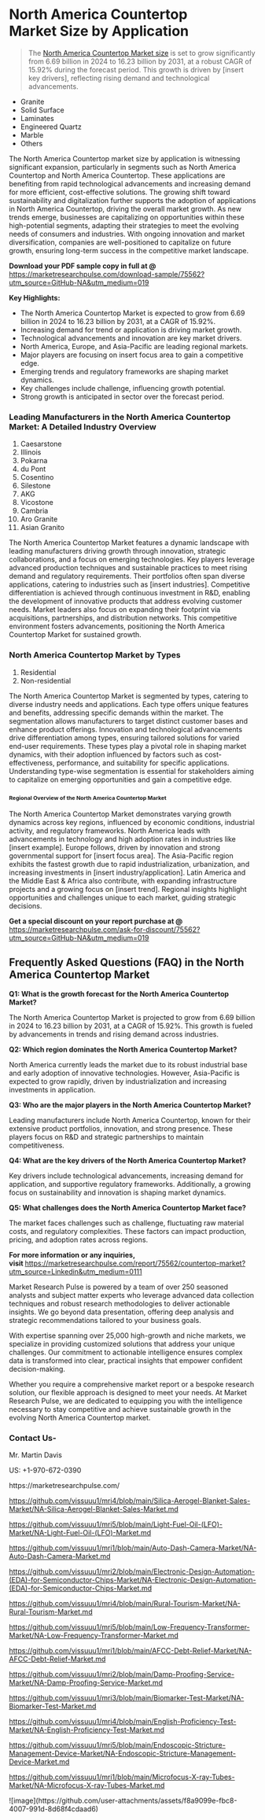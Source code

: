 <h1>North America Countertop Market&nbsp;Size by Application</h1><blockquote><p>The <a href="https://marketresearchpulse.com/download-sample/75562?utm_source=GitHub-NA&amp;utm_medium=019">North America Countertop Market size</a> is set to grow significantly from 6.69 billion in 2024 to 16.23 billion by 2031, at a robust CAGR of 15.92% during the forecast period. This growth is driven by [insert key drivers], reflecting rising demand and technological advancements.</p></blockquote><ul><li>Granite<li> Solid Surface<li> Laminates<li> Engineered Quartz<li> Marble<li> Others</li></ul><p>The North America Countertop market size by application is witnessing significant expansion, particularly in segments such as North America Countertop and North America Countertop. These applications are benefiting from rapid technological advancements and increasing demand for more efficient, cost-effective solutions. The growing shift toward sustainability and digitalization further supports the adoption of applications in North America Countertop, driving the overall market growth. As new trends emerge, businesses are capitalizing on opportunities within these high-potential segments, adapting their strategies to meet the evolving needs of consumers and industries. With ongoing innovation and market diversification, companies are well-positioned to capitalize on future growth, ensuring long-term success in the competitive market landscape.</p><p><strong>Download your PDF sample copy in full at @ </strong><a href="https://marketresearchpulse.com/download-sample/75562?utm_source=GitHub-NA&amp;utm_medium=019">https://marketresearchpulse.com/download-sample/75562?utm_source=GitHub-NA&amp;utm_medium=019</a></p><p><strong>Key Highlights: </strong></p><ul><li>The North America Countertop Market is expected to grow from 6.69 billion in 2024 to 16.23 billion by 2031, at a CAGR of 15.92%.</li><li>Increasing demand for trend or application is driving market growth.</li><li>Technological advancements and innovation are key market drivers.</li><li>North America, Europe, and Asia-Pacific are leading regional markets.</li><li>Major players are focusing on insert focus area to gain a competitive edge.</li><li>Emerging trends and regulatory frameworks are shaping market dynamics.</li><li>Key challenges include challenge, influencing growth potential.</li><li>Strong growth is anticipated in sector over the forecast period.</li></ul><h3>Leading Manufacturers in the North America Countertop Market: A Detailed Industry Overview</h3><ol><li>Caesarstone</li><li>Illinois</li><li>Pokarna</li><li>du Pont</li><li>Cosentino</li><li>Silestone</li><li>AKG</li><li>Vicostone</li><li>Cambria</li><li>Aro Granite</li><li>Asian Granito</li></ol><div class="flex max-w-full flex-col flex-grow"><div class="min-h-8 text-message flex w-full flex-col items-end gap-2 whitespace-normal break-words [.text-message+&amp;]:mt-5" dir="auto" data-message-author-role="assistant" data-message-id="fd8432e4-4910-450d-b182-61b7bfb0a01f" data-message-model-slug="gpt-4o"><div class="flex w-full flex-col gap-1 empty:hidden first:pt-[3px]"><div class="markdown prose w-full break-words dark:prose-invert light"><p>The North America Countertop Market features a dynamic landscape with leading manufacturers driving growth through innovation, strategic collaborations, and a focus on emerging technologies. Key players leverage advanced production techniques and sustainable practices to meet rising demand and regulatory requirements. Their portfolios often span diverse applications, catering to industries such as [insert industries]. Competitive differentiation is achieved through continuous investment in R&amp;D, enabling the development of innovative products that address evolving customer needs. Market leaders also focus on expanding their footprint via acquisitions, partnerships, and distribution networks. This competitive environment fosters advancements, positioning the North America Countertop Market for sustained growth.</p></div></div></div></div><h3>North America Countertop Market by Types</h3><ol><li>Residential<li> Non-residential</li></ol><div class="flex max-w-full flex-col flex-grow"><div class="min-h-8 text-message flex w-full flex-col items-end gap-2 whitespace-normal break-words [.text-message+&amp;]:mt-5" dir="auto" data-message-author-role="assistant" data-message-id="084470be-0bb7-4664-bddf-5156b4f41249" data-message-model-slug="gpt-4o-mini"><div class="flex w-full flex-col gap-1 empty:hidden first:pt-[3px]"><div class="markdown prose w-full break-words dark:prose-invert light"><p>The North America Countertop Market is segmented by types, catering to diverse industry needs and applications. Each type offers unique features and benefits, addressing specific demands within the market. The segmentation allows manufacturers to target distinct customer bases and enhance product offerings. Innovation and technological advancements drive differentiation among types, ensuring tailored solutions for varied end-user requirements. These types play a pivotal role in shaping market dynamics, with their adoption influenced by factors such as cost-effectiveness, performance, and suitability for specific applications. Understanding type-wise segmentation is essential for stakeholders aiming to capitalize on emerging opportunities and gain a competitive edge.</p></div></div></div></div><h3><span style="font-size: 11px;">Regional Overview of the North America Countertop Market</span></h3><div class="flex max-w-full flex-col flex-grow"><div class="min-h-8 text-message flex w-full flex-col items-end gap-2 whitespace-normal break-words [.text-message+&amp;]:mt-5" dir="auto" data-message-author-role="assistant" data-message-id="e9038762-ce64-4e30-91c9-9bd413514231" data-message-model-slug="gpt-4o-mini"><div class="flex w-full flex-col gap-1 empty:hidden first:pt-[3px]"><div class="markdown prose w-full break-words dark:prose-invert light"><p>The North America Countertop Market demonstrates varying growth dynamics across key regions, influenced by economic conditions, industrial activity, and regulatory frameworks. North America leads with advancements in technology and high adoption rates in industries like [insert example]. Europe follows, driven by innovation and strong governmental support for [insert focus area]. The Asia-Pacific region exhibits the fastest growth due to rapid industrialization, urbanization, and increasing investments in [insert industry/application]. Latin America and the Middle East &amp; Africa also contribute, with expanding infrastructure projects and a growing focus on [insert trend]. Regional insights highlight opportunities and challenges unique to each market, guiding strategic decisions.</p></div></div></div></div><p><strong>Get a special discount on your report purchase at @ </strong><a href="https://marketresearchpulse.com/ask-for-discount/75562?utm_source=GitHub-NA&amp;utm_medium=019">https://marketresearchpulse.com/ask-for-discount/75562?utm_source=GitHub-NA&amp;utm_medium=019</a></p><h2>Frequently Asked Questions (FAQ) in the North America Countertop Market</h2><p><strong>Q1: What is the growth forecast for the North America Countertop Market?</strong></p><p>The North America Countertop Market is projected to grow from 6.69 billion in 2024 to 16.23 billion by 2031, at a CAGR of 15.92%. This growth is fueled by advancements in trends and rising demand across industries.</p><p><strong>Q2: Which region dominates the North America Countertop Market?</strong></p><p>North America currently leads the market due to its robust industrial base and early adoption of innovative technologies. However, Asia-Pacific is expected to grow rapidly, driven by industrialization and increasing investments in application.</p><p><strong>Q3: Who are the major players in the North America Countertop Market?</strong></p><p>Leading manufacturers include North America Countertop, known for their extensive product portfolios, innovation, and strong presence. These players focus on R&amp;D and strategic partnerships to maintain competitiveness.</p><p><strong>Q4: What are the key drivers of the North America Countertop Market?</strong></p><p>Key drivers include technological advancements, increasing demand for application, and supportive regulatory frameworks. Additionally, a growing focus on sustainability and innovation is shaping market dynamics.</p><p><strong>Q5: What challenges does the North America Countertop Market face?</strong></p><p>The market faces challenges such as challenge, fluctuating raw material costs, and regulatory complexities. These factors can impact production, pricing, and adoption rates across regions.</p><p><strong>For more information or any inquiries, visit&nbsp;</strong><a href="https://marketresearchpulse.com/report/75562/countertop-market?utm_source=Linkedin&utm_medium=0111">https://marketresearchpulse.com/report/75562/countertop-market?utm_source=Linkedin&utm_medium=0111</a></p><p>Market Research Pulse is powered by a team of over 250 seasoned analysts and subject matter experts who leverage advanced data collection techniques and robust research methodologies to deliver actionable insights. We go beyond data presentation, offering deep analysis and strategic recommendations tailored to your business goals.</p><p>With expertise spanning over 25,000 high-growth and niche markets, we specialize in providing customized solutions that address your unique challenges. Our commitment to actionable intelligence ensures complex data is transformed into clear, practical insights that empower confident decision-making.</p><p>Whether you require a comprehensive market report or a bespoke research solution, our flexible approach is designed to meet your needs. At Market Research Pulse, we are dedicated to equipping you with the intelligence necessary to stay competitive and achieve sustainable growth in the evolving North America Countertop market.</p><h3><strong>Contact Us-</strong></h3><p>Mr. Martin Davis</p><p>US: +1-970-672-0390</p><p>https://marketresearchpulse.com/</p><p><a href="https://github.com/vissuuu1/mri4/blob/main/Silica-Aerogel-Blanket-Sales-Market/NA-Silica-Aerogel-Blanket-Sales-Market.md">https://github.com/vissuuu1/mri4/blob/main/Silica-Aerogel-Blanket-Sales-Market/NA-Silica-Aerogel-Blanket-Sales-Market.md</a></p><p><a href="https://github.com/vissuuu1/mri5/blob/main/Light-Fuel-Oil-(LFO)-Market/NA-Light-Fuel-Oil-(LFO)-Market.md">https://github.com/vissuuu1/mri5/blob/main/Light-Fuel-Oil-(LFO)-Market/NA-Light-Fuel-Oil-(LFO)-Market.md</a></p><p><a href="https://github.com/vissuuu1/mri1/blob/main/Auto-Dash-Camera-Market/NA-Auto-Dash-Camera-Market.md">https://github.com/vissuuu1/mri1/blob/main/Auto-Dash-Camera-Market/NA-Auto-Dash-Camera-Market.md</a></p><p><a href="https://github.com/vissuuu1/mri2/blob/main/Electronic-Design-Automation-(EDA)-for-Semiconductor-Chips-Market/NA-Electronic-Design-Automation-(EDA)-for-Semiconductor-Chips-Market.md">https://github.com/vissuuu1/mri2/blob/main/Electronic-Design-Automation-(EDA)-for-Semiconductor-Chips-Market/NA-Electronic-Design-Automation-(EDA)-for-Semiconductor-Chips-Market.md</a></p><p><a href="https://github.com/vissuuu1/mri4/blob/main/Rural-Tourism-Market/NA-Rural-Tourism-Market.md">https://github.com/vissuuu1/mri4/blob/main/Rural-Tourism-Market/NA-Rural-Tourism-Market.md</a></p><p><a href="https://github.com/vissuuu1/mri5/blob/main/Low-Frequency-Transformer-Market/NA-Low-Frequency-Transformer-Market.md">https://github.com/vissuuu1/mri5/blob/main/Low-Frequency-Transformer-Market/NA-Low-Frequency-Transformer-Market.md</a></p><p><a href="https://github.com/vissuuu1/mri1/blob/main/AFCC-Debt-Relief-Market/NA-AFCC-Debt-Relief-Market.md">https://github.com/vissuuu1/mri1/blob/main/AFCC-Debt-Relief-Market/NA-AFCC-Debt-Relief-Market.md</a></p><p><a href="https://github.com/vissuuu1/mri2/blob/main/Damp-Proofing-Service-Market/NA-Damp-Proofing-Service-Market.md">https://github.com/vissuuu1/mri2/blob/main/Damp-Proofing-Service-Market/NA-Damp-Proofing-Service-Market.md</a></p><p><a href="https://github.com/vissuuu1/mri3/blob/main/Biomarker-Test-Market/NA-Biomarker-Test-Market.md">https://github.com/vissuuu1/mri3/blob/main/Biomarker-Test-Market/NA-Biomarker-Test-Market.md</a></p><p><a href="https://github.com/vissuuu1/mri4/blob/main/English-Proficiency-Test-Market/NA-English-Proficiency-Test-Market.md">https://github.com/vissuuu1/mri4/blob/main/English-Proficiency-Test-Market/NA-English-Proficiency-Test-Market.md</a></p><p><a href="https://github.com/vissuuu1/mri5/blob/main/Endoscopic-Stricture-Management-Device-Market/NA-Endoscopic-Stricture-Management-Device-Market.md">https://github.com/vissuuu1/mri5/blob/main/Endoscopic-Stricture-Management-Device-Market/NA-Endoscopic-Stricture-Management-Device-Market.md</a></p><p><a href="https://github.com/vissuuu1/mri1/blob/main/Microfocus-X-ray-Tubes-Market/NA-Microfocus-X-ray-Tubes-Market.md">https://github.com/vissuuu1/mri1/blob/main/Microfocus-X-ray-Tubes-Market/NA-Microfocus-X-ray-Tubes-Market.md</a></p>
![image](https://github.com/user-attachments/assets/f8a9099e-fbc8-4007-991d-8d68f4cdaad6)
